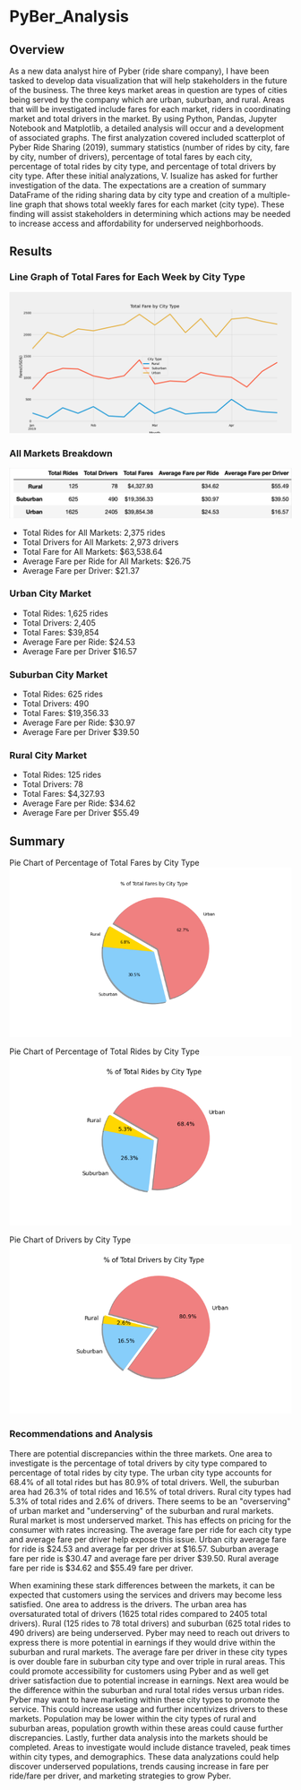 # PyBer_Analysis

## Overview
As a new data analyst hire of Pyber (ride share company), I have been tasked to develop data visualization that will help stakeholders in the future of the business.  The three keys market areas in question are types of cities being served by the company which are urban, suburban, and rural.  Areas that will be investigated include fares for each market, riders in coordinating market and total drivers in the market.  By using Python, Pandas, Jupyter Notebook and Matplotlib, a detailed analysis will occur and a development of associated graphs.  The first analyzation covered included scatterplot of Pyber Ride Sharing (2019), summary statistics (number of rides by city, fare by city, number of drivers), percentage of total fares by each city, percentage of total rides by city type, and percentage of total drivers by city type.  After these initial analyzations, V. Isualize has asked for further investigation of the data.  The expectations are a creation of summary DataFrame of the riding sharing data by city type and creation of a multiple-line graph that shows total weekly fares for each market (city type).  These finding will assist stakeholders in determining which actions may be needed to increase access and affordability for underserved neighborhoods.

## Results
### Line Graph of Total Fares for Each Week by City Type
![alt text](https://github.com/bmliddicoat/PyBer_Analysis/blob/905842ec35a975856a55b1b1309e373bea1e8f7a/analysis/PyBer_fare_summary.png)
### All Markets Breakdown
![alt text](https://github.com/bmliddicoat/PyBer_Analysis/blob/905842ec35a975856a55b1b1309e373bea1e8f7a/analysis/Data_Frame_pyber.png)
* Total Rides for All Markets: 2,375 rides
* Total Drivers for All Markets: 2,973 drivers
* Total Fare for All Markets: $63,538.64
* Average Fare per Ride for All Markets: $26.75
* Average Fare per Driver: $21.37
 
### Urban City Market
* Total Rides: 1,625 rides
* Total Drivers: 2,405
* Total Fares: $39,854
* Average Fare per Ride: $24.53
* Average Fare per Driver $16.57

### Suburban City Market
* Total Rides: 625 rides
* Total Drivers: 490
* Total Fares: $19,356.33
* Average Fare per Ride: $30.97
* Average Fare per Driver $39.50

### Rural City Market
* Total Rides: 125 rides
* Total Drivers: 78
* Total Fares: $4,327.93
* Average Fare per Ride: $34.62
* Average Fare per Driver $55.49


## Summary
Pie Chart of Percentage of Total Fares by City Type
![alt text](https://github.com/bmliddicoat/PyBer_Analysis/blob/905842ec35a975856a55b1b1309e373bea1e8f7a/analysis/Fig5.png)

Pie Chart of Percentage of Total Rides by City Type
![alt text](https://github.com/bmliddicoat/PyBer_Analysis/blob/905842ec35a975856a55b1b1309e373bea1e8f7a/analysis/Fig6.png)

Pie Chart of Drivers by City Type
![alt text](https://github.com/bmliddicoat/PyBer_Analysis/blob/905842ec35a975856a55b1b1309e373bea1e8f7a/analysis/Fig7.png)


### Recommendations and Analysis
There are potential discrepancies within the three markets. One area to investigate is the percentage of total drivers by city type compared to percentage of total rides by city type.  The urban city type accounts for 68.4% of all total rides but has 80.9% of total drivers.  Well, the suburban area had 26.3% of total rides and 16.5% of total drivers.  Rural city types had 5.3% of total rides and 2.6% of drivers.  There seems to be an "overserving" of urban market and "underserving" of the suburban and rural markets.  Rural market is most underserved market.  This has effects on pricing for the consumer with rates increasing.  The average fare per ride for each city type and average fare per driver help expose this issue.  Urban city average fare for ride is $24.53 and average far per driver at $16.57.  Suburban average fare per ride is $30.47 and average fare per driver $39.50.  Rural average fare per ride is $34.62 and $55.49 fare per driver.  

When examining these stark differences between the markets, it can be expected that customers using the services and drivers may become less satisfied.  One area to address is the drivers.  The urban area has oversaturated total of drivers (1625 total rides compared to 2405 total drivers).  Rural (125 rides to 78 total drivers) and suburban (625 total rides to 490 drivers) are being underserved.  Pyber may need to reach out drivers to express there is more potential in earnings if they would drive within the suburban and rural markets.  The average fare per driver in these city types is over double fare in suburban city type and over triple in rural areas.  This could promote accessibility for customers using Pyber and as well get driver satisfaction due to potential increase in earnings.  Next area would be the difference within the suburban and rural total rides versus urban rides.  Pyber may want to have marketing within these city types to promote the service.  This could increase usage and further incentivizes drivers to these markets.  Population may be lower within the city types of rural and suburban areas, population growth within these areas could cause further discrepancies.  Lastly, further data analysis into the markets should be completed.  Areas to investigate would include distance traveled, peak times within city types, and demographics.  These data analyzations could help discover underserved populations, trends causing increase in fare per ride/fare per driver, and marketing strategies to grow Pyber.  
